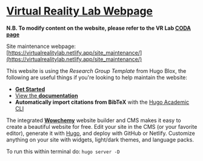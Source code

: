 # [Virtual Reality Lab Webpage](https://virtualrealitylab.netlify.app)


**N.B. To modify content on the website, please refer to the VR Lab [CODA page](https://coda.io/d/_dfkFKZfkBvc/Websites_suUeI84V)**

Site maintenance webpage: [https://virtualrealitylab.netlify.app/site_maintenance/](https://virtualrealitylab.netlify.app/site_maintenance/)

This website is using the _Research Group Template_ from Hugo Blox, the following are useful things if you're looking to help maintain the website:

- [**Get Started**](https://hugoblox.com/hugo-themes/)
- [View the **documentation**](https://docs.hugoblox.com/)
- **Automatically import citations from BibTeX** with the [Hugo Academic CLI](https://github.com/GetRD/academic-file-converter)

The integrated [**Wowchemy**](https://hugoblox.com) website builder and CMS makes it easy to create a beautiful website for free. Edit your site in the CMS (or your favorite editor), generate it with [Hugo](https://github.com/gohugoio/hugo), and deploy with GitHub or Netlify. Customize anything on your site with widgets, light/dark themes, and language packs.

To run this within terminal do: `hugo server -D`


